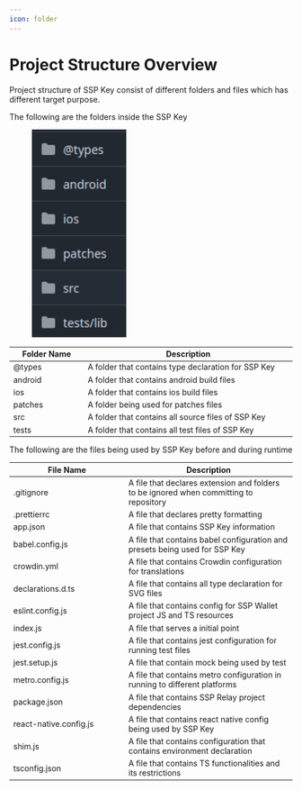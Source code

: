 ```yaml
---
icon: folder
---
```


# Project Structure Overview

Project structure of SSP Key consist of different folders and files which has different target purpose.

The following are the folders inside the SSP Key

<div align="left"><figure><img src="../.gitbook/assets/image (196).png" alt=""><figcaption></figcaption></figure></div>

<table><thead><tr><th width="168">Folder Name</th><th width="568">Description</th></tr></thead><tbody><tr><td>@types</td><td>A folder that contains type declaration for SSP Key</td></tr><tr><td>android</td><td>A folder that contains android build files</td></tr><tr><td>ios</td><td>A folder that contains ios build files</td></tr><tr><td>patches</td><td>A folder being used for patches files</td></tr><tr><td>src</td><td>A folder that contains all source files of SSP Key</td></tr><tr><td>tests</td><td>A folder that contains all test files of SSP Key</td></tr></tbody></table>

The following are the files being used by SSP Key before and during runtime

<table><thead><tr><th width="191">File Name</th><th>Description</th></tr></thead><tbody><tr><td>.gitignore </td><td>A file that declares extension and folders to be ignored when committing to repository</td></tr><tr><td>.prettierrc</td><td>A file that declares pretty formatting</td></tr><tr><td>app.json</td><td>A file that contains SSP Key information</td></tr><tr><td>babel.config.js</td><td>A file that contains babel configuration and presets being used for SSP Key</td></tr><tr><td>crowdin.yml</td><td>A file that contains Crowdin configuration for translations</td></tr><tr><td>declarations.d.ts</td><td>A file that contains all type declaration for SVG files</td></tr><tr><td>eslint.config.js</td><td>A file that contains config for SSP Wallet project JS and TS resources</td></tr><tr><td>index.js</td><td>A file that serves a initial point</td></tr><tr><td>jest.config.js</td><td>A file that contains jest configuration for running test files</td></tr><tr><td>jest.setup.js</td><td>A file that contain mock being used by test</td></tr><tr><td>metro.config.js</td><td>A file that contains metro configuration in running to different platforms</td></tr><tr><td>package.json</td><td>A file that contains SSP Relay project dependencies</td></tr><tr><td>react-native.config.js</td><td>A file that contains react native config being used by SSP Key</td></tr><tr><td>shim.js</td><td>A file that contains configuration that contains environment declaration</td></tr><tr><td>tsconfig.json </td><td>A file that contains TS functionalities and its restrictions</td></tr></tbody></table>
